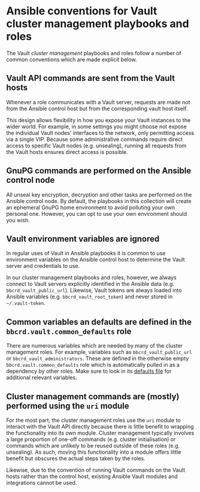 Ansible conventions for Vault cluster management playbooks and roles
====================================================================

The Vault *cluster management* playbooks and roles follow a number of common
conventions which are made explicit below.


Vault API commands are sent from the Vault hosts
------------------------------------------------

Whenever a role communicates with a Vault server, requests are made not from
the Ansible control host but from the corresponding vault host itself.

This design allows flexibility in how you expose your Vault instances to the
wider world. For example, in some settings you might choose not expose the
individual Vault nodes' interfaces to the network, only permitting access via a
single VIP. Because some administrative commands require direct access to
specific Vault nodes (e.g. unsealing), running all requests from the Vault
hosts ensures direct access is possible.


GnuPG commands are performed on the Ansible control node
--------------------------------------------------------

All unseal key encryption, decryption and other tasks are performed on the
Ansible control node. By default, the playbooks in this collection will create
an ephemeral GnuPG home environment to avoid polluting your own personal one.
However, you can opt to use your own environment should you wish.


Vault environment variables are ignored
---------------------------------------

In regular uses of Vault in Ansible playbooks it is common to use environment
variables on the Ansible control host to determine the Vault server and
credentials to use.

In our cluster management playbooks and roles, however, we always connect to
Vault servers explicitly identified in the Ansible data (e.g.
`bbcrd_vault_public_url`). Likewise, Vault tokens are always loaded into
Ansible variables (e.g. `bbcrd_vault_root_token`) and never stored in
`~/.vault-token`.


Common variables an defaults are defined in the `bbcrd.vault.common_defaults` role
----------------------------------------------------------------------------------

There are numerous variables which are needed by many of the cluster management
roles. For example, variables such as `bbcrd_vault_public_url` or
`bbcrd_vault_administrators`. These are defined in the otherwise empty
`bbcrd.vault.common_defaults` role which is automatically pulled in as a
dependency by other roles. Make sure to look in its [defaults
file](../roles/common_defaults/defaults/main.yml) for additional relevant
variables.


Cluster management commands are (mostly) performed using the `uri` module
-------------------------------------------------------------------------

For the most part, the cluster management roles use the `uri` module to
interact with the Vault API directly because there is little benefit to
wrapping the functionality into its own module. Cluster management typically
involves a large proportion of one-off commands (e.g. cluster initialisation)
or commands which are unlikely to be reused outside of these roles (e.g.
unsealing). As such, moving this functionality into a module offers little
benefit but obscures the actual steps taken by the roles.

Likewise, due to the convention of running Vault commands on the Vault hosts
rather than the control host, existing Ansible Vault modules and integrations
cannot be used.
